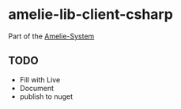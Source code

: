 # amelie-lib-client-csharp

Part of the [Amelie-System](https://github.com/WebDaD/amelie)

## TODO
* Fill with Live
* Document
* publish to nuget